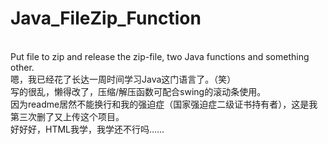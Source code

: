 # Java_FileZip_Function
<br/>Put file to zip and release the zip-file, two Java functions and something other.
<br/>嗯，我已经花了长达一周时间学习Java这门语言了。（笑）
<br/>写的很乱，懒得改了，压缩/解压函数可配合swing的滚动条使用。
<br/>因为readme居然不能换行和我的强迫症（国家强迫症二级证书持有者），这是我第三次删了又上传这个项目。
<br/>好好好，HTML我学，我学还不行吗……
